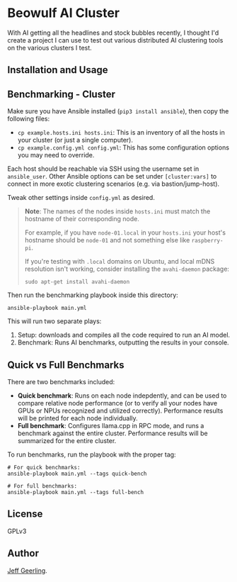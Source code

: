 # Beowulf AI Cluster

With AI getting all the headlines and stock bubbles recently, I thought I'd create a project I can use to test out various distributed AI clustering tools on the various clusters I test.

## Installation and Usage

## Benchmarking - Cluster

Make sure you have Ansible installed (`pip3 install ansible`), then copy the following files:

  - `cp example.hosts.ini hosts.ini`: This is an inventory of all the hosts in your cluster (or just a single computer).
  - `cp example.config.yml config.yml`: This has some configuration options you may need to override.

Each host should be reachable via SSH using the username set in `ansible_user`. Other Ansible options can be set under `[cluster:vars]` to connect in more exotic clustering scenarios (e.g. via bastion/jump-host).

Tweak other settings inside `config.yml` as desired.

> **Note**: The names of the nodes inside `hosts.ini` must match the hostname of their corresponding node.
> 
> For example, if you have `node-01.local` in your `hosts.ini` your host's hostname should be `node-01` and not something else like `raspberry-pi`.
>
> If you're testing with `.local` domains on Ubuntu, and local mDNS resolution isn't working, consider installing the `avahi-daemon` package:
>
> `sudo apt-get install avahi-daemon`

Then run the benchmarking playbook inside this directory:

```
ansible-playbook main.yml
```

This will run two separate plays:

  1. Setup: downloads and compiles all the code required to run an AI model.
  2. Benchmark: Runs AI benchmarks, outputting the results in your console.

## Quick vs Full Benchmarks

There are two benchmarks included:

  - **Quick benchmark**: Runs on each node indepdently, and can be used to compare relative node performance (or to verify all your nodes have GPUs or NPUs recognized and utilized correctly). Performance results will be printed for each node individually.
  - **Full benchmark**: Configures llama.cpp in RPC mode, and runs a benchmark against the entire cluster. Performance results will be summarized for the entire cluster.

To run benchmarks, run the playbook with the proper tag:

```
# For quick benchmarks:
ansible-playbook main.yml --tags quick-bench

# For full benchmarks:
ansible-playbook main.yml --tags full-bench
```

## License

GPLv3

## Author

[Jeff Geerling](https://www.jeffgeerling.com).
